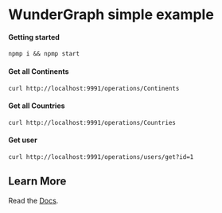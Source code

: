 # WunderGraph simple example

#### Getting started

```shell
npmp i && npmp start
```

#### Get all Continents

```shell
curl http://localhost:9991/operations/Continents
```

#### Get all Countries

```shell
curl http://localhost:9991/operations/Countries
```

#### Get user

```shell
curl http://localhost:9991/operations/users/get?id=1
```

## Learn More

Read the [Docs](https://wundergraph.com/docs).
